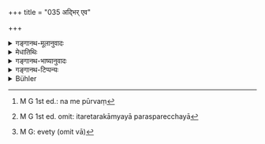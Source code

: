+++
title = "035 अद्भिर् एव"

+++

<details><summary>गङ्गानथ-मूलानुवादः</summary>

‘For the chief of twice-born men the giving away of one’s daughter with water alone is commended; but for the other castes it is with mutual desire.’—(35)
</details>

<details><summary>मेधातिथिः</summary>

**द्विजाग्र्याणां** ब्राह्मणानां **कन्यादानं** कन्यां ददताम् **अद्भिर् एव** दानं शस्यते । ब्राह्मणाय यदा कन्यां ददाति तदाद्भिर् एव दद्यात् । कथं पुनर् आपोदानकरणम् । न हि ताभिर् विना दानम् अस्ति "अद्भिर् वाच्यं नमःपूर्वं[^९९] भिक्षा दानं ददाति वै । एवं धर्मेषु" इति नियमात् । अथ वा अद्भिर् एवेत्य् अवधारणेनार्षासुरप्राजापत्यान् अपवदति । तत्र हि न केवला आपः कारणम्, गोमिथुनादिद्रव्यग्रहणम् अपि संविद्व्यवस्था च । तेनैतद् उक्तं भवति । यथा गोहिरण्यादि द्रव्यं दीयते, न किंचित् परिभाष्यते- "इयं गौस् त्वयैव संवाहनीयेदृशानि तृणान्य् अपि देयानि," एवं कन्यापि देया, न दुहितृस्नेहेन जामात परिभाषणं कारयितव्यः । न च तस्माद् धनं ग्रहीतव्यम् इति ।


[^९९]:
     M G 1st ed.: na me pūrvaṃ

- क्षत्रियादीनां तु इतरेतरकाम्यया परस्परेच्छया[^१००] यदि कन्यावरयोः परस्परम् अभिलाषो भवति तदा दानं कर्तव्य, नेतरथा ब्राह्मविवाहवत् । 


[^१००]:
     M G 1st ed. omit: itaretarakāmyayā parasparecchayā

- <u>अन्ये</u> तु व्याचक्षते । धनं वा गृहीत्वाद्भिर् एव वेत्य्[^१०१] एष इतरेतरकाम्यार्थः । अस्मिन् पक्षे ब्राह्मणस्य सर्वविषयता ज्ञापिता भवति ॥ ३.३५ ॥


[^१०१]:
     M G: evety (omit vā)
</details>

<details><summary>गङ्गानथ-भाष्यानुवादः</summary>

‘*For the chief of twice-born men*;’—*i.e*., for Brāhmaṇas.

‘*Giving away of the daughter*—when one is giving away his daughter, the
giving away ‘*with water*,’ ‘*is commended*.’ That is, when one is
giving his daughter to a Brāhmaṇa, he should give her ‘with water’ only.

“How can *water* be the instrument (means) of *giving?*”

What is meant is that without water, there can be no ‘giving;’ since we
have the law—‘alms and gifts should be given *with water*, after the
uttering of the syllable *namaḥ*, and so also in all religious acts.’

Or, by the restriction expressed by the phrase, ‘*with water alone*,’
the text means to exclude the ‘*Ārṣa*,’ the ‘*Āsura*’ and the
‘*Prājāpatya*;’ as in these latter, *water* is not the only instrument
used; other instruments also being used; such as ‘a cow and a bull,’ as
also the compact (that ‘you should perform your duty together’).

What is really meant (by the girl being given ‘with water alone’) is as
follows:—Just as when a cow, or gold or such other things are given, the
giver does not impose any conditions,—such as ‘this cow should be thus
tended by you, she should be fed upon such and such grass,’ and so
forth,—in the same manner should the girl also be given; and the father
shall not, through his great love for his daughter, impose upon his
son-in-law any conditions; nor should he receive from him any presents.

As for the *Kṣatriya* and other castes, there should be ‘giving’ of the
girl, when there is mutual desire on the part of the bride and the
bridegroom; and not otherwise, as it is done in the ‘Brāhma’ form of
marriage.

Others explain this as follows—what is meant by ‘*mutual desire*’ is
that the father may either receive presents or give her ‘with water’
only.

According to this explanation, it becomes indicated that the ‘Brahma’
form of marriage pertains to all castes.—(35).
</details>

<details><summary>गङ्गानथ-टिप्पन्यः</summary>

This verse is quoted in *Smṛtitattva* (II, p. 138), where it is
explained as meaning that in the case of Brāhmaṇas, that marriage is
considered most commendable in which water is the only substance used as
the instrument; while in that of the Kṣatriya and others, it may bo
accomplished, even without the pouring of water, simply by mutual
consent, the father of the bride agreeing to give, and the bridegroom to
receive, the girl. This does not mean, however, that in the latter case
water should never be used.
</details>

<details><summary>Bühler</summary>

035	The gift of daughters among Brahmanas is most approved, (if it is preceded) by (a libation of) water; but in the case of other castes (it may be performed) by (the expression of) mutual consent.
</details>
